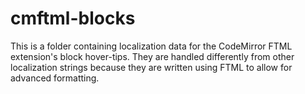 # cmftml-blocks

This is a folder containing localization data for the CodeMirror FTML extension's block hover-tips. They are handled differently from other localization strings because they are written using FTML to allow for advanced formatting.
